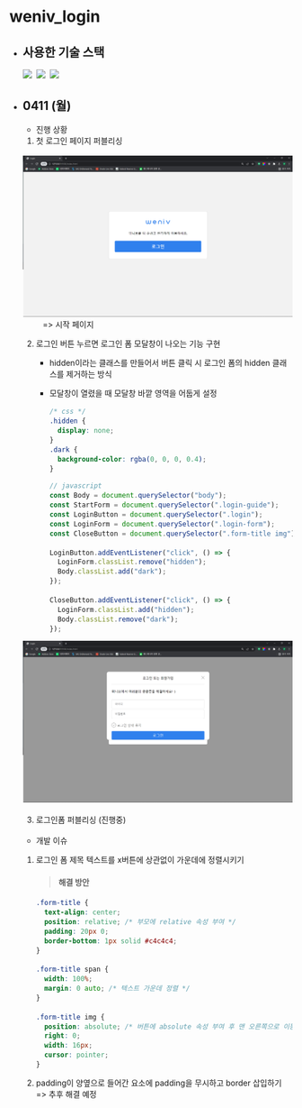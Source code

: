 # weniv_login

- ## 사용한 기술 스택

  <img src="https://img.shields.io/badge/HTML5-E34F26?style=flat-square&logo=HTML5&logoColor=white"/></a>&nbsp;
  <img src="https://img.shields.io/badge/CSS3-1572B6?style=flat-square&logo=CSS3&logoColor=white"/></a>&nbsp;
  <img src="https://img.shields.io/badge/JavaScript-F7DF1E?style=flat-square&logo=JavaScript&logoColor=white"/></a>&nbsp;

- ## 0411 (월)

  - 진행 상황

  1. 첫 로그인 페이지 퍼블리싱<br><br>
  <div align="center">
  <img src="images/개발일지/0411.png" width="600">
  </div>
  &nbsp;&nbsp;&nbsp;&nbsp;&nbsp;&nbsp;&nbsp;&nbsp;&nbsp;=> 시작 페이지

  2. 로그인 버튼 누르면 로그인 폼 모달창이 나오는 기능 구현<br>

     - hidden이라는 클래스를 만들어서 버튼 클릭 시 로그인 폼의 hidden 클래스를 제거하는 방식
     - 모달창이 열렸을 때 모달창 바깥 영역을 어둡게 설정

       ```css
       /* css */
       .hidden {
         display: none;
       }
       .dark {
         background-color: rgba(0, 0, 0, 0.4);
       }
       ```

       ```javascript
       // javascript
       const Body = document.querySelector("body");
       const StartForm = document.querySelector(".login-guide");
       const LoginButton = document.querySelector(".login");
       const LoginForm = document.querySelector(".login-form");
       const CloseButton = document.querySelector(".form-title img");

       LoginButton.addEventListener("click", () => {
         LoginForm.classList.remove("hidden");
         Body.classList.add("dark");
       });

       CloseButton.addEventListener("click", () => {
         LoginForm.classList.add("hidden");
         Body.classList.remove("dark");
       });
       ```

    <div align="center">
    <img src="images/개발일지/0411(2).png" width="600">
    </div><br>

  3. 로그인폼 퍼블리싱 (진행중)<br><br>

  - 개발 이슈

  1. 로그인 폼 제목 텍스트를 x버튼에 상관없이 가운데에 정렬시키기

     > #### 해결 방안<br>

     ```css
     .form-title {
       text-align: center;
       position: relative; /* 부모에 relative 속성 부여 */
       padding: 20px 0;
       border-bottom: 1px solid #c4c4c4;
     }

     .form-title span {
       width: 100%;
       margin: 0 auto; /* 텍스트 가운데 정렬 */
     }

     .form-title img {
       position: absolute; /* 버튼에 absolute 속성 부여 후 맨 오른쪽으로 이동 */
       right: 0;
       width: 16px;
       cursor: pointer;
     }
     ```

  2. padding이 양옆으로 들어간 요소에 padding을 무시하고 border 삽입하기<br>
     => 추후 해결 예정
